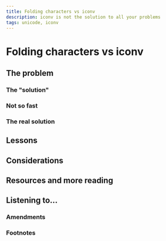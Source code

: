 ```yaml
---
title: Folding characters vs iconv
description: iconv is not the solution to all your problems
tags: unicode, iconv
---
```


# Folding characters vs iconv

## The problem

### The "solution"

### Not so fast

### The real solution

## Lessons

## Considerations

## Resources and more reading

## Listening to...

### Amendments

### Footnotes
